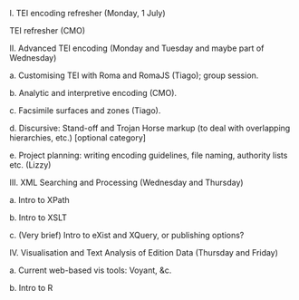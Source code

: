 I. TEI encoding refresher (Monday, 1 July)

TEI refresher (CMO)


II.  Advanced TEI encoding (Monday and Tuesday and maybe part of Wednesday)

a.      Customising TEI with Roma and RomaJS (Tiago); group session.

b.      Analytic and interpretive encoding (CMO).

c.      Facsimile surfaces and zones (Tiago).

d.      Discursive: Stand-off and Trojan Horse markup (to deal with overlapping hierarchies, etc.) [optional category]

e.      Project planning: writing encoding guidelines, file naming, authority lists etc. (Lizzy)



III.    XML Searching and Processing (Wednesday and Thursday)

a.      Intro to XPath

b.      Intro to XSLT

c.      (Very brief) Intro to eXist and XQuery, or publishing options?



IV.              Visualisation and Text Analysis of Edition Data (Thursday and Friday)

a.      Current web-based vis tools: Voyant, &c.

b.      Intro to R
